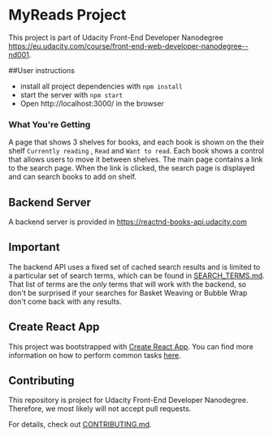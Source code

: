 # MyReads Project

This project is part of  Udacity Front-End Developer Nanodegree https://eu.udacity.com/course/front-end-web-developer-nanodegree--nd001.

##User instructions

* install all project dependencies with `npm install`
* start the server with `npm start`
* Open http://localhost:3000/ in the browser

### What You're Getting

A page that shows 3 shelves for books, and each book is shown on the their shelf `Currently reading` , `Read` and `Want to read`.
Each book shows a control that allows users to move it between shelves.
The main page contains a link to the search page. When the link is clicked, the search page is displayed and can search books to add on shelf.



## Backend Server

A backend server is provided in https://reactnd-books-api.udacity.com 

## Important
The backend API uses a fixed set of cached search results and is limited to a particular set of search terms, which can be found in [SEARCH_TERMS.md](SEARCH_TERMS.md). That list of terms are the _only_ terms that will work with the backend, so don't be surprised if your searches for Basket Weaving or Bubble Wrap don't come back with any results.

## Create React App

This project was bootstrapped with [Create React App](https://github.com/facebookincubator/create-react-app). You can find more information on how to perform common tasks [here](https://github.com/facebookincubator/create-react-app/blob/master/packages/react-scripts/template/README.md).

## Contributing

This repository is project for Udacity Front-End Developer Nanodegree. Therefore, we most likely will not accept pull requests.

For details, check out [CONTRIBUTING.md](CONTRIBUTING.md).
